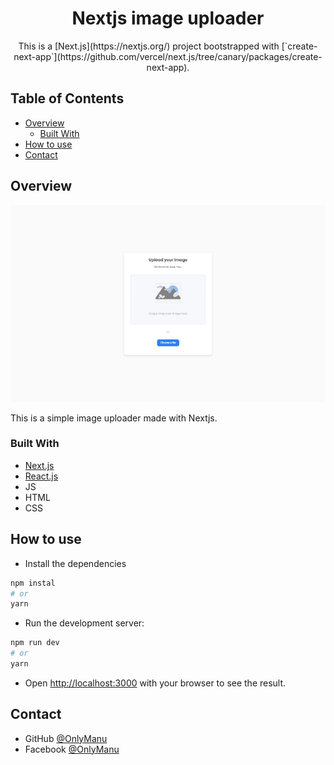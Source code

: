 <h1 align="center">Nextjs image uploader</h1>

<div align="center">
    This is a [Next.js](https://nextjs.org/) project bootstrapped with [`create-next-app`](https://github.com/vercel/next.js/tree/canary/packages/create-next-app).
</div>

<!-- TABLE OF CONTENTS -->

## Table of Contents

- [Overview](#overview)
  - [Built With](#built-with)
- [How to use](#how-to-use)
- [Contact](#contact)

<!-- OVERVIEW -->

## Overview

![screenshot](./screenshot.png)

This is a simple image uploader made with Nextjs.

### Built With

<!-- This section should list any major frameworks that you built your project using. Here are a few examples.-->

- [Next.js](https://nextjs.org/)
- [React.js](https://reactjs.org/)
- JS
- HTML
- CSS

## How to use

- Install the dependencies

```bash
npm instal
# or
yarn
```

- Run the development server:

```bash
npm run dev
# or
yarn
```

- Open [http://localhost:3000](http://localhost:3000) with your browser to see the result.

## Contact

- GitHub [@OnlyManu](https://github.com/OnlyManu)
- Facebook [@OnlyManu](https://www.facebook.com/profile.php?id=100088412454361)
